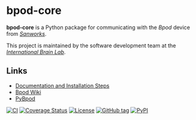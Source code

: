 bpod-core
=========

**bpod-core** is a Python package for communicating with the *Bpod* device from [*Sanworks*](https://sanworks.io/).

This project is maintained by the software development team at the
[*International Brain Lab*](https://internationalbrainlab.org/).

Links
-----

* [Documentation and Installation Steps](https://int-brain-lab.github.io/bpod-core)
* [Bpod Wiki](https://sanworks.github.io/Bpod_Wiki)
* [PyBpod](https://pybpod.readthedocs.io)


[![CI](https://github.com/int-brain-lab/bpod-core/actions/workflows/main.yaml/badge.svg)](https://github.com/int-brain-lab/bpod-core/actions/workflows/main.yaml)
[![Coverage Status](https://coveralls.io/repos/github/int-brain-lab/bpod-core/badge.svg?branch=main)](https://coveralls.io/github/int-brain-lab/bpod-core?branch=main)
[![License](https://img.shields.io/github/license/int-brain-lab/bpod-core)](https://github.com/int-brain-lab/bpod-core/blob/main/LICENSE)
[![GitHub tag](https://img.shields.io/github/v/tag/int-brain-lab/bpod-core)](https://github.com/int-brain-lab/bpod-core/tags)
[![PyPI](https://img.shields.io/pypi/v/bpod-core)](https://pypi.org/project/bpod-core/)
